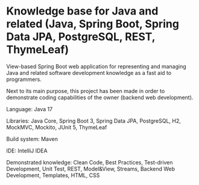 # Knowledge base for Java and related (Java, Spring Boot, Spring Data JPA, PostgreSQL, REST, ThymeLeaf)
<p>View-based Spring Boot web application for representing and managing Java and related software development knowledge as a fast aid to programmers.</p>
<p>Next to its main purpose, this project has been made in order to demonstrate coding capabilities of the owner (backend web development).</p>
<p>Language: Java 17</p>
<p>Libraries: Java Core, Spring Boot 3, Spring Data JPA, PostgreSQL, H2, MockMVC, Mockito, JUnit 5, ThymeLeaf</p>
<p>Build system: Maven</p>
<p>IDE: IntelliJ IDEA</p>
<p>Demonstrated knowledge: Clean Code, Best Practices, Test-driven Development, Unit Test, REST, Model&View, Streams, Backend Web Development, Templates, HTML, CSS</p>
